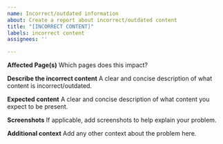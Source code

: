 ```yaml
---
name: Incorrect/outdated information
about: Create a report about incorrect/outdated content
title: "[INCORRECT CONTENT]"
labels: incorrect content
assignees: ''

---
```


**Affected Page(s)**
Which pages does this impact?

**Describe the incorrect content**
A clear and concise description of what content is incorrect/outdated.

**Expected content**
A clear and concise description of what content you expect to be present.

**Screenshots**
If applicable, add screenshots to help explain your problem.

**Additional context**
Add any other context about the problem here.
